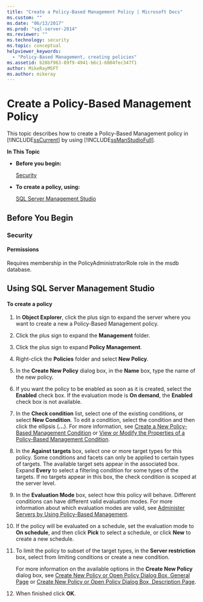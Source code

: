 ```yaml
---
title: "Create a Policy-Based Management Policy | Microsoft Docs"
ms.custom: ""
ms.date: "06/13/2017"
ms.prod: "sql-server-2014"
ms.reviewer: ""
ms.technology: security
ms.topic: conceptual
helpviewer_keywords: 
  - "Policy-Based Management, creating policies"
ms.assetid: b28bf963-89f9-4941-b6c1-6004fec347f1
author: MikeRayMSFT
ms.author: mikeray
---
```

# Create a Policy-Based Management Policy
  This topic describes how to create a Policy-Based Management policy in [!INCLUDE[ssCurrent](../../includes/sscurrent-md.md)] by using [!INCLUDE[ssManStudioFull](../../includes/ssmanstudiofull-md.md)].  
  
 **In This Topic**  
  
-   **Before you begin:**  
  
     [Security](#Security)  
  
-   **To create a policy, using:**  
  
     [SQL Server Management Studio](#SSMSProcedure)  
  
##  <a name="BeforeYouBegin"></a> Before You Begin  
  
###  <a name="Security"></a> Security  
  
####  <a name="Permissions"></a> Permissions  
 Requires membership in the PolicyAdministratorRole role in the msdb database.  
  
##  <a name="SSMSProcedure"></a> Using SQL Server Management Studio  
  
#### To create a policy  
  
1.  In **Object Explorer**, click the plus sign to expand the server where you want to create a new a Policy-Based Management policy.  
  
2.  Click the plus sign to expand the **Management** folder.  
  
3.  Click the plus sign to expand **Policy Management**.  
  
4.  Right-click the **Policies** folder and select **New Policy**.  
  
5.  In the **Create New Policy** dialog box, in the **Name** box, type the name of the new policy.  
  
6.  If you want the policy to be enabled as soon as it is created, select the **Enabled** check box. If the evaluation mode is **On demand**, the **Enabled** check box is not available.  
  
7.  In the **Check condition** list, select one of the existing conditions, or select **New Condition**. To edit a condition, select the condition and then click the ellipsis (**...**). For more information, see [Create a New Policy-Based Management Condition](create-a-new-policy-based-management-condition.md) or [View or Modify the Properties of a Policy-Based Management Condition](view-or-modify-the-properties-of-a-policy-based-management-condition.md).  
  
8.  In the **Against targets** box, select one or more target types for this policy. Some conditions and facets can only be applied to certain types of targets. The available target sets appear in the associated box. Expand **Every** to select a filtering condition for some types of the targets. If no targets appear in this box, the check condition is scoped at the server level.  
  
9. In the **Evaluation Mode** box, select how this policy will behave. Different conditions can have different valid evaluation modes. For more information about which evaluation modes are valid, see [Administer Servers by Using Policy-Based Management](administer-servers-by-using-policy-based-management.md).  
  
10. If the policy will be evaluated on a schedule, set the evaluation mode to **On schedule**, and then click **Pick** to select a schedule, or click **New** to create a new schedule.  
  
11. To limit the policy to subset of the target types, in the **Server restriction** box, select from limiting conditions or create a new condition.  
  
     For more information on the available options in the **Create New Policy** dialog box, see [Create New Policy or Open Policy Dialog Box, General Page](../../integration-services/general-page-of-integration-services-designers-options.md) or [Create New Policy or Open Policy Dialog Box, Description Page](create-new-policy-or-open-policy-dialog-box-description-page.md).  
  
12. When finished click **OK**.  
  
  
